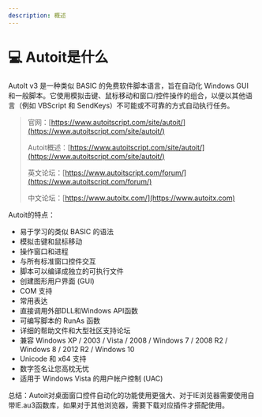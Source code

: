 ```yaml
---
description: 概述
---
```


# 💻 Autoit是什么

AutoIt v3 是一种类似 BASIC 的免费软件脚本语言，旨在自动化 Windows GUI 和一般脚本。它使用模拟击键、鼠标移动和窗口/控件操作的组合，以便以其他语言（例如 VBScript 和 SendKeys）不可能或不可靠的方式自动执行任务。

> 官网：[https://www.autoitscript.com/site/autoit/](https://www.autoitscript.com/site/autoit/)
>
> Autoit概述：[https://www.autoitscript.com/site/autoit/](https://www.autoitscript.com/site/autoit/)
>
> 英文论坛：[https://www.autoitscript.com/forum/](https://www.autoitscript.com/forum/)
>
> 中文论坛：[https://www.autoitx.com/](https://www.autoitx.com)

Autoit的特点：

* 易于学习的类似 BASIC 的语法
* 模拟击键和鼠标移动
* 操作窗口和进程
* 与所有标准窗口控件交互
* 脚本可以编译成独立的可执行文件
* 创建图形用户界面 (GUI)
* COM 支持
* 常用表达
* 直接调用外部DLL和Windows API函数
* 可编写脚本的 RunAs 函数
* 详细的帮助文件和大型社区支持论坛
* 兼容 Windows XP / 2003 / Vista / 2008 / Windows 7 / 2008 R2 / Windows 8 / 2012 R2 / Windows 10
* Unicode 和 x64 支持
* 数字签名让您高枕无忧
* 适用于 Windows Vista 的用户帐户控制 (UAC)

总结：Autoit对桌面窗口控件自动化的功能使用更强大、对于IE浏览器需要使用自带IE.au3函数库，如果对于其他浏览器，需要下载对应插件才搭配使用。
